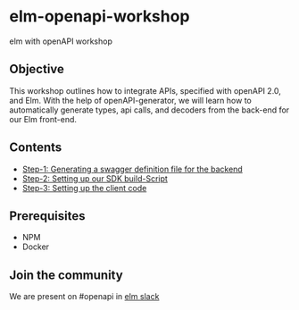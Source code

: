 # elm-openapi-workshop

elm with openAPI workshop

## Objective

This workshop outlines how to integrate APIs, specified with openAPI 2.0, and Elm. With the help of openAPI-generator, we will learn how to automatically generate types, api calls, and decoders from the back-end for our Elm front-end.

## Contents

* [Step-1: Generating a swagger definition file for the backend](step-1.md)
* [Step-2: Setting up our SDK build-Script](step-2.md)
* [Step-3: Setting up the client code](step-3.md)

## Prerequisites

* NPM
* Docker

## Join the community

We are present on #openapi in [elm slack](https://elmlang.herokuapp.com/)

